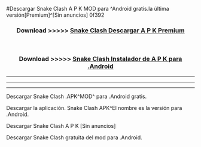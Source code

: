 #Descargar Snake Clash A P K MOD para ^Android gratis.la última versión[Premium]^[Sin anuncios] 0f392



<div align="center">
<h3>Download >>>>> <a href="https://es-web.web.app/?es= ${title}">Snake Clash Descargar A P K Premium</a></h3><br>

<h3>Download >>>>> <a href="https://es-web.web.app/?es= ${title}">Snake Clash Instalador de A P K para .Android</a></h3>
</div>


----------------------------------------------------------

----------------------------------------------------------

----------------------------------------------------------

Descargar Snake Clash .APK^MOD^ para .Android gratis.

Descargar la aplicación. Snake Clash APK^El nombre es la versión para .Android.

Descargar Snake Clash A P K [Sin anuncios]

Descargar Snake Clash gratuita del mod para .Android.